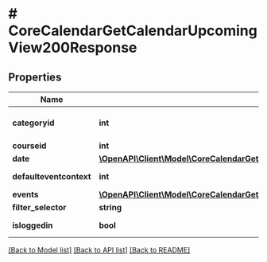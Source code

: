# # CoreCalendarGetCalendarUpcomingView200Response

## Properties

Name | Type | Description | Notes
------------ | ------------- | ------------- | -------------
**categoryid** | **int** | categoryid | [optional] [default to 0]
**courseid** | **int** | courseid |
**date** | [**\OpenAPI\Client\Model\CoreCalendarGetCalendarDayView200ResponseNextperiod**](CoreCalendarGetCalendarDayView200ResponseNextperiod.md) |  |
**defaulteventcontext** | **int** | defaulteventcontext | [default to 0]
**events** | [**\OpenAPI\Client\Model\CoreCalendarGetCalendarMonthlyView200ResponseWeeksInnerDaysInnerEventsInner[]**](CoreCalendarGetCalendarMonthlyView200ResponseWeeksInnerDaysInnerEventsInner.md) |  |
**filter_selector** | **string** | filter_selector |
**isloggedin** | **bool** | isloggedin | [default to null]

[[Back to Model list]](../../README.md#models) [[Back to API list]](../../README.md#endpoints) [[Back to README]](../../README.md)
